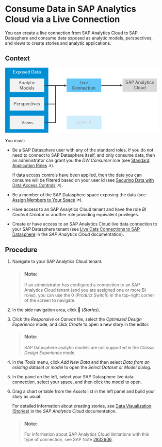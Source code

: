 <!-- loioa2c5486c03174620be9de3c8c769ce54 -->

<link rel="stylesheet" type="text/css" href="../css/sap-icons.css"/>

# Consume Data in SAP Analytics Cloud via a Live Connection

You can create a live connection from SAP Analytics Cloud to SAP Datasphere and consume data exposed as analytic models, perspectives, and views to create stories and analytic applications.



## Context

![](images/Consumption_-_SAC_-_Live_Connection_3508362.png)

You must:

-   Be a SAP Datasphere user with any of the standard roles. If you do not need to connect to SAP Datasphere itself, and only consume data, then an administrator can grant you the *DW Consumer* role \(see [Standard Application Roles](https://help.sap.com/viewer/935116dd7c324355803d4b85809cec97/internal/en-US/a50a51d80d5746c9b805a2aacbb7e4ee.html "SAP Datasphere is delivered with several standard roles.") :arrow_upper_right:\).

    If data access controls have been applied, then the data you can consume will be filtered based on your user id \(see [Securing Data with Data Access Controls](https://help.sap.com/viewer/9f36ca35bc6145e4acdef6b4d852d560/internal/en-US/a032e51c730147c7a1fcac125b4cfe14.html "Data access controls allow you to apply row-level security to your objects. When a data access control is applied to a data layer view or a business layer object, any user viewing its data will see only the rows for which they are authorized, based on the specified criteria.") :arrow_upper_right:\).

-   Be a member of the SAP Datasphere space exposing the data \(see [Assign Members to Your Space](https://help.sap.com/viewer/9f36ca35bc6145e4acdef6b4d852d560/internal/en-US/9d59fe511ae644d98384897443054c16.html "As a Space Administrator, you can assign users as members of your space.") :arrow_upper_right:\).
-   Have access to an SAP Analytics Cloud tenant and have the role *BI Content Creator* or another role providing equivalent privileges.
-   Create or have access to an SAP Analytics Cloud live data connection to your SAP Datasphere tenant \(see [Live Data Connections to SAP Datasphere](https://help.sap.com/docs/SAP_ANALYTICS_CLOUD/00f68c2e08b941f081002fd3691d86a7/ad4281e2875949f0b4d45d1072ff4c38.html) in the *SAP Analytics Cloud* documentation\).



## Procedure

1.  Navigate to your SAP Analytics Cloud tenant.

    > ### Note:  
    > If an administrator has configured a connection to an SAP Analytics Cloud tenant \(and you are assigned one or more BI roles\), you can use the <span class="SAP-icons"></span> \(*Product Switch*\) in the top-right corner of the screen to navigate.

2.  In the side navigation area, click <span class="FPA-icons"></span> \(*Stories*\).

3.  Click the *Responsive* or *Canvas* tile, select the *Optimized Design Experience* mode, and click *Create* to open a new story in the editor.

    > ### Note:  
    > SAP Datasphere analytic models are not supported in the *Classic Design Experience* mode.

4.  In the *Tools* menu, click *Add New Data* and then select *Data from an existing dataset or model* to open the *Select Dataset or Model* dialog.

5.  In the panel on the left, select your SAP Datasphere live data connection, select your space, and then click the model to open.

6.  Drag a chart or table from the *Assets* list in the left panel and build your story as usual.

    For detailed information about creating stories, see [Data Visualization \(Stories\)](https://help.sap.com/docs/SAP_ANALYTICS_CLOUD/00f68c2e08b941f081002fd3691d86a7/29e0feaf17584e118ef30e6102008224.html) in the *SAP Analytics Cloud* documentation.

    > ### Note:  
    > For information about SAP Analytics Cloud limitations with this type of connection, see SAP Note [2832606](https://launchpad.support.sap.com/#/notes/2832606).


